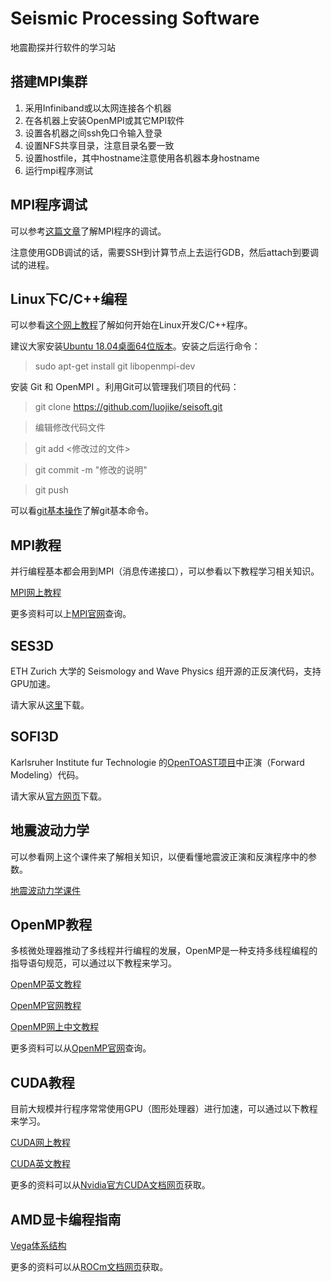 # Seismic Processing Software

地震勘探并行软件的学习站

## 搭建MPI集群

1. 采用Infiniband或以太网连接各个机器
2. 在各机器上安装OpenMPI或其它MPI软件
3. 设置各机器之间ssh免口令输入登录
4. 设置NFS共享目录，注意目录名要一致
5. 设置hostfile，其中hostname注意使用各机器本身hostname
6. 运行mpi程序测试

## MPI程序调试

可以参考[这篇文章](https://www.jianshu.com/p/32afb61805c6)了解MPI程序的调试。

注意使用GDB调试的话，需要SSH到计算节点上去运行GDB，然后attach到要调试的进程。

## Linux下C/C++编程

可以参看[这个网上教程](http://www.omegaxyz.com/2018/03/06/linux_ubuntu_c/)了解如何开始在Linux开发C/C++程序。

建议大家安装[Ubuntu 18.04桌面64位版本](https://www.ubuntu.com/download/desktop/thank-you?version=18.04.2&architecture=amd64)。安装之后运行命令：

> sudo apt-get install git libopenmpi-dev

安装 Git 和 OpenMPI 。利用Git可以管理我们项目的代码：

> git clone https://github.com/luojike/seisoft.git

> 编辑修改代码文件

> git add <修改过的文件>

> git commit -m "修改的说明"

> git push

可以看[git基本操作](http://www.runoob.com/git/git-basic-operations.html)了解git基本命令。


## MPI教程

并行编程基本都会用到MPI（消息传递接口），可以参看以下教程学习相关知识。

[MPI网上教程](http://mpitutorial.com/tutorials/mpi-introduction/zh_cn/)

更多资料可以上[MPI官网](https://www.mpi-forum.org/)查询。


## SES3D

ETH Zurich 大学的 Seismology and Wave Physics 组开源的正反演代码，支持GPU加速。

请大家从[这里](https://cos.ethz.ch/software/production/ses3d.html)下载。


## SOFI3D

Karlsruher Institute fur Technologie 的[OpenTOAST项目](http://www.opentoast.de/)中正演（Forward Modeling）代码。

请大家从[官方网页](https://git.scc.kit.edu/GPIAG-Software/SOFI3D/tree/Release)下载。


## 地震波动力学

可以参看网上这个课件来了解相关知识，以便看懂地震波正演和反演程序中的参数。

[地震波动力学课件](https://wenku.baidu.com/view/9043cd0bde80d4d8d15a4f19.html?sxts=1553045519101)


## OpenMP教程

多核微处理器推动了多线程并行编程的发展，OpenMP是一种支持多线程编程的指导语句规范，可以通过以下教程来学习。

[OpenMP英文教程](https://computing.llnl.gov/tutorials/openMP/)

[OpenMP官网教程](https://www.openmp.org/wp-content/uploads/omp-hands-on-SC08.pdf)

[OpenMP网上中文教程](https://www.ibm.com/developerworks/cn/aix/library/au-aix-openmp-framework/)

更多资料可以从[OpenMP官网](https://www.openmp.org/)查询。


## CUDA教程

目前大规模并行程序常常使用GPU（图形处理器）进行加速，可以通过以下教程来学习。

[CUDA网上教程](https://www.jianshu.com/p/191d1e21f7ed)

[CUDA英文教程](http://supercomputingblog.com/cuda-tutorials/)

更多的资料可以从[Nvidia官方CUDA文档网页](https://docs.nvidia.com/cuda/)获取。


## AMD显卡编程指南

[Vega体系结构](https://rocm-documentation.readthedocs.io/en/latest/GCN_ISA_Manuals/testdocbook.html#testdocbook)

更多的资料可以从[ROCm文档网页](https://rocm-documentation.readthedocs.io/en/latest/)获取。

